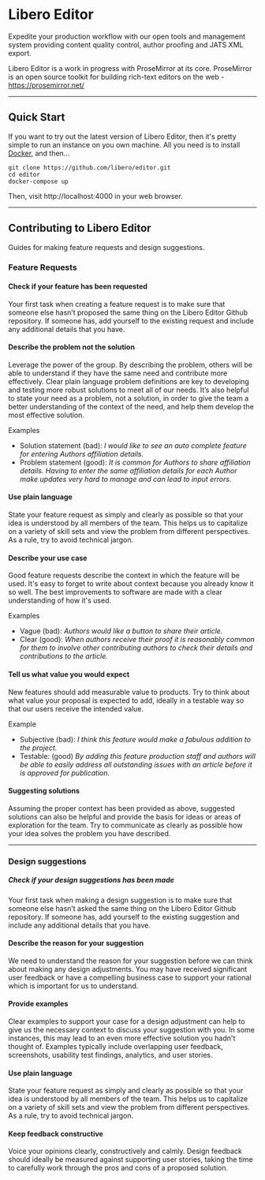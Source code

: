 # Libero Editor

Expedite your production workflow with our open tools and management system providing content quality control, author proofing and JATS XML export.

Libero Editor is a work in progress with ProseMirror at its core. ProseMirror is an open source toolkit for building rich-text editors on the web - https://prosemirror.net/

---

## Quick Start

If you want to try out the latest version of Libero Editor, then it's pretty simple to run an instance on you own machine. All you need is to install [Docker](https://www.docker.com/), and then...

```
git clone https://github.com/libero/editor.git
cd editor
docker-compose up
```

Then, visit http://localhost:4000 in your web browser.

---

## Contributing to Libero Editor

Guides for making feature requests and design suggestions.

### Feature Requests

#### Check if your feature has been requested

Your first task when creating a feature request is to make sure that someone else hasn’t proposed the same thing on the Libero Editor Github repository. If someone has, add yourself to the existing request and include any additional details that you have. 

#### Describe the problem not the solution

Leverage the power of the group. By describing the problem, others will be able to understand if they have the same need and contribute more effectively. Clear plain language problem definitions are key to developing and testing more robust solutions to meet all of our needs. It’s also helpful to state your need as a problem, not a solution, in order to give the team a better understanding of the context of the need, and help them develop the most effective solution.

Examples

* Solution statement (bad): _I would like to see an auto complete feature for entering Authors affiliation details._
* Problem statement (good): _It is common for Authors to share affiliation details. Having to enter the same affiliation details for each Author make updates very hard to manage and can lead to input errors._

#### Use plain language

State your feature request as simply and clearly as possible so that your idea is understood by all members of the team. This helps us to capitalize on a variety of skill sets and view the problem from different perspectives. As a rule, try to avoid technical jargon.

#### Describe your use case

Good feature requests describe the context in which the feature will be used. It's easy to forget to write about context because you already know it so well. The best improvements to software are made with a clear understanding of how it's used.

Examples

* Vague (bad): _Authors would like a button to share their article._
* Clear (good): _When authors receive their proof it is reasonably common for them to involve other contributing authors to check their details and contributions to the article._

#### Tell us what value you would expect

New features should add measurable value to products. Try to think about what value your proposal is expected to add, ideally in a testable way so that our users receive the intended value.

Example

* Subjective (bad): _I think this feature would make a fabulous addition to the project._
* Testable: (good) _By adding this feature production staff and authors will be able to easily address all outstanding issues with an article before it is approved for publication._

#### Suggesting solutions

Assuming the proper context has been provided as above, suggested solutions can also be helpful and provide the basis for ideas or areas of exploration for the team. Try to communicate as clearly as possible how your idea solves the problem you have described.

---

### Design suggestions

##### Check if your design suggestions has been made

Your first task when making a design suggestion is to make sure that someone else hasn’t asked the same thing on the Libero Editor Github repository. If someone has, add yourself to the existing suggestion and include any additional details that you have.

#### Describe the reason for your suggestion

We need to understand the reason for your suggestion before we can think about making any design adjustments. You may have received significant user feedback or have a compelling business case to support your rational which is important for us to understand. 

#### Provide examples

Clear examples to support your case for a design adjustment can help to give us the necessary context to discuss your suggestion with you. In some instances, this may lead to an even more effective solution you hadn't thought of. Examples typically include overlapping user feedback, screenshots, usability test findings, analytics, and user stories.

#### Use plain language

State your feature request as simply and clearly as possible so that your idea is understood by all members of the team. This helps us to capitalize on a variety of skill sets and view the problem from different perspectives. As a rule, try to avoid technical jargon.

#### Keep feedback constructive

Voice your opinions clearly, constructively and calmly. Design feedback should ideally be measured against supporting user stories, taking the time to carefully work through the pros and cons of a proposed solution.
